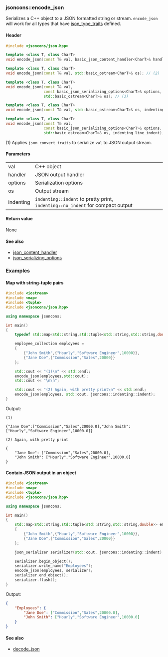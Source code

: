 ### jsoncons::encode_json

Serializes a C++ object to a JSON formatted string or stream. `encode_json` will work for all types that
have [json_type_traits](https://github.com/danielaparker/jsoncons/blob/master/doc/ref/json_type_traits.md) defined.

#### Header
```c++
#include <jsoncons/json.hpp>

template <class T, class CharT>
void encode_json(const T& val, basic_json_content_handler<CharT>& handler); // (1)

template <class T, class CharT>
void encode_json(const T& val, std::basic_ostream<CharT>& os); // (2)

template <class T, class CharT>
void encode_json(const T& val, 
                 const basic_json_serializing_options<CharT>& options,
                 std::basic_ostream<CharT>& os); // (3)

template <class T, class CharT>
void encode_json(const T& val, std::basic_ostream<CharT>& os, indenting line_indent); // (4)

template <class T, class CharT>
void encode_json(const T& val, 
                 const basic_json_serializing_options<CharT>& options,
                 std::basic_ostream<CharT>& os, indenting line_indent); // (5)
```

(1) Applies `json_convert_traits` to serialize `val` to JSON output stream.

#### Parameters

<table>
  <tr>
    <td>val</td>
    <td>C++ object</td> 
  </tr>
  <tr>
    <td>handler</td>
    <td>JSON output handler</td> 
  </tr>
  <tr>
    <td>options</td>
    <td>Serialization options</td> 
  </tr>
  <tr>
    <td>os</td>
    <td>Output stream</td> 
  </tr>
  <tr>
    <td>indenting</td>
    <td><code>indenting::indent</code> to pretty print, <code>indenting::no_indent</code> for compact output</td> 
  </tr>
</table>

#### Return value

None 

#### See also

- [json_content_handler](json_content_handler.md)
- [json_serializing_options](json_serializing_options.md)
    
### Examples

#### Map with string-tuple pairs

```c++
#include <iostream>
#include <map>
#include <tuple>
#include <jsoncons/json.hpp>

using namespace jsoncons;

int main()
{
    typedef std::map<std::string,std::tuple<std::string,std::string,double>> employee_collection;

    employee_collection employees = 
    { 
        {"John Smith",{"Hourly","Software Engineer",10000}},
        {"Jane Doe",{"Commission","Sales",20000}}
    };

    std::cout << "(1)\n" << std::endl; 
    encode_json(employees,std::cout);
    std::cout << "\n\n";

    std::cout << "(2) Again, with pretty print\n" << std::endl; 
    encode_json(employees, std::cout, jsoncons::indenting::indent);
}
```
Output:
```
(1)

{"Jane Doe":["Commission","Sales",20000.0],"John Smith":["Hourly","Software Engineer",10000.0]}

(2) Again, with pretty print

{
    "Jane Doe": ["Commission","Sales",20000.0],
    "John Smith": ["Hourly","Software Engineer",10000.0]
}
```
    
#### Contain JSON output in an object

```c++
#include <iostream>
#include <map>
#include <tuple>
#include <jsoncons/json.hpp>

using namespace jsoncons;

int main()
{
    std::map<std::string,std::tuple<std::string,std::string,double>> employees = 
    { 
        {"John Smith",{"Hourly","Software Engineer",10000}},
        {"Jane Doe",{"Commission","Sales",20000}}
    };

    json_serializer serializer(std::cout, jsoncons::indenting::indent); 

    serializer.begin_object();       
    serializer.write_name("Employees");       
    encode_json(employees, serializer);
    serializer.end_object();       
    serializer.flush();       
}
```
Output:
```json
{
    "Employees": {
        "Jane Doe": ["Commission","Sales",20000.0],
        "John Smith": ["Hourly","Software Engineer",10000.0]
    }
}
```

#### See also

- [decode_json](decode_json.md)


